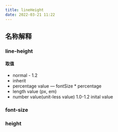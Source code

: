 ```yaml
---
title: lineHeight
date: 2022-03-21 11:22
---
```

## 名称解释
### line-height
#### 取值
- normal - 1.2
- inherit
- percentage value — fontSize * percentage
- length value (px, em)
- number value(unit-less value) 1.0-1.2 inital value
### font-size
> 
### height